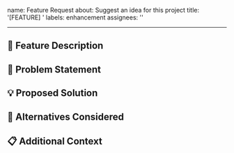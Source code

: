 name: Feature Request
about: Suggest an idea for this project
title: '[FEATURE] '
labels: enhancement
assignees: ''

---

## 🌟 Feature Description

## 🎯 Problem Statement

<!-- What problem does this feature solve? -->

## 💡 Proposed Solution

<!-- Describe the solution you'd like -->

## 🔄 Alternatives Considered

<!-- Describe any alternative solutions or features you've considered -->

## 📋 Additional Context

<!-- Add any other context, mockups, or screenshots about the feature request here -->
